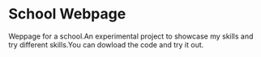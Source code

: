 # School Webpage
 Weppage for a school.An experimental project to showcase my skills and try different skills.You can dowload the code and try it out.
